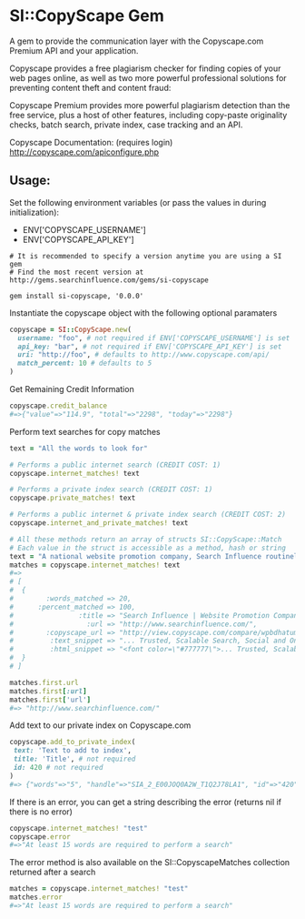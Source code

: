 # SI::CopyScape Gem
A gem to provide the communication layer with the Copyscape.com Premium API and your application.

Copyscape provides a free plagiarism checker for finding copies of your web pages online, as well as two more powerful professional solutions for preventing content theft and content fraud:

Copyscape Premium provides more powerful plagiarism detection than the free service, plus a host of other features, including copy-paste originality checks, batch search, private index, case tracking and an API.

Copyscape Documentation: (requires login) http://copyscape.com/apiconfigure.php

## Usage:
Set the following environment variables (or pass the values in during initialization):
- ENV['COPYSCAPE_USERNAME']
- ENV['COPYSCAPE_API_KEY']

```
# It is recommended to specify a version anytime you are using a SI gem
# Find the most recent version at http://gems.searchinfluence.com/gems/si-copyscape

gem install si-copyscape, '0.0.0'
```

Instantiate the copyscape object with the following optional paramaters
```ruby
copyscape = SI::CopyScape.new(
  username: "foo", # not required if ENV['COPYSCAPE_USERNAME'] is set
  api_key: "bar", # not required if ENV['COPYSCAPE_API_KEY'] is set
  uri: "http://foo", # defaults to http://www.copyscape.com/api/
  match_percent: 10 # defaults to 5
)
```

Get Remaining Credit Information
```ruby
copyscape.credit_balance
#=>{"value"=>"114.9", "total"=>"2298", "today"=>"2298"}
```

Perform text searches for copy matches
```ruby
text = "All the words to look for"

# Performs a public internet search (CREDIT COST: 1)
copyscape.internet_matches! text

# Performs a private index search (CREDIT COST: 1)
copyscape.private_matches! text

# Performs a public internet & private index search (CREDIT COST: 2)
copyscape.internet_and_private_matches! text

# All these methods return an array of structs SI::CopyScape::Match
# Each value in the struct is accessible as a method, hash or string
text = "A national website promotion company, Search Influence routinely delivers a 10:1 return on investment, or better, for our customers."
matches = copyscape.internet_matches! text
#=>
# [
#  {
#        :words_matched => 20,
#      :percent_matched => 100,
#                :title => "Search Influence | Website Promotion Company",
#                  :url => "http://www.searchinfluence.com/",
#        :copyscape_url => "http://view.copyscape.com/compare/wpbdhatumu/1",
#         :text_snippet => "... Trusted, Scalable Search, Social and Online Advertising. A national website promotion company, Search Influence routinely delivers a 10:1 return on investment, or better, for our customers.",
#         :html_snippet => "<font color=\"#777777\">... Trusted, Scalable Search, Social and Online Advertising. </font><font color=\"#000000\">A national website promotion company, Search Influence routinely delivers a 10:1 return on investment, or better, for our customers.</font>"
#  }
# ]

matches.first.url
matches.first[:url]
matches.first['url']
#=> "http://www.searchinfluence.com/"
```

Add text to our private index on Copyscape.com
```ruby
copyscape.add_to_private_index(
 text: 'Text to add to index',
 title: 'Title', # not required
 id: 420 # not required
)
#=> {"words"=>"5", "handle"=>"SIA_2_E00JOQ0A2W_T1Q2J78LA1", "id"=>"420", "title"=>"Title"}
```

If there is an error, you can get a string describing the error (returns nil if there is no error)
```ruby
copyscape.internet_matches! "test"
copyscape.error
#=>"At least 15 words are required to perform a search"
```

The error method is also available on the SI::CopyscapeMatches collection returned after a search
```ruby
matches = copyscape.internet_matches! "test"
matches.error
#=>"At least 15 words are required to perform a search"
```
